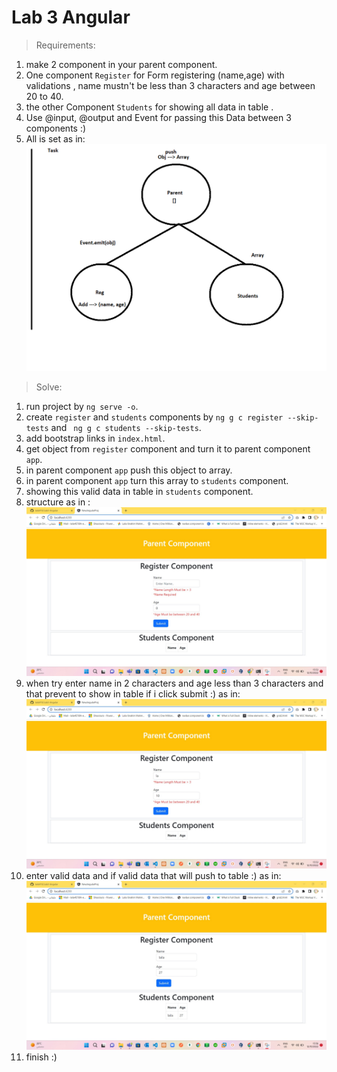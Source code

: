# Lab 3  Angular 

> Requirements:
 1. make 2 component in your parent component.
 2. One component `Register` for Form registering (name,age) with validations , name mustn't be less than 3 characters and age between 20 to 40. 
 3. the other Component `Students` for showing all data in table .
 4. Use @input, @output and Event for passing this Data between 3 components :)
 5. All is set as in:
   ![image](img/Day3_11.png) 

> Solve:
 1. run project by `ng serve -o`.
 2. create `register` and `students` components by `ng g c register --skip-tests` and ` ng g c students --skip-tests`.
 3. add bootstrap links in `index.html`.
 4. get object from `register` component and turn it to parent component `app`.
 5. in parent component `app` push this object to array.
 6. in parent component `app` turn this array to `students` component.
 7. showing this valid data in table in `students` component.
 8. structure as in :
  ![image](img/Structure.jpg)
 9. when try enter name in 2 characters and age less than 3 characters and that prevent to show in table if i click submit :) as in:
  ![image](img/whentry2charactersandagelessthan20.jpg)
 10. enter valid data and if valid data that will push to table :) as in:
  ![image](img/enterValidDataAndPushIntable.jpg)
 11. finish :) 

